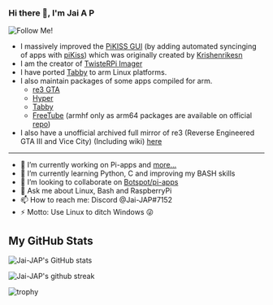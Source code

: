 ### Hi there 👋, I'm Jai A P  
![Follow Me!](https://img.shields.io/github/followers/Jai-JAP.svg?style=social&label=Follow&maxAge=2592000)

- I massively improved the [PiKISS GUI](https://github.com/Jai-JAP/pikiss-gui) (by adding automated syncinging of apps with [piKiss](https://github.com/jmcerrejon/piKiss)) which was originally created by [Krishenrikesn](https://github.com/krishenrikesn/pikiss-gui)
- I am the creator of [TwisteRPi Imager](https://github.com/Jai-JAP/TwisteRPi-Imager)
- I have ported [Tabby](https://github.com/Eugeny/Tabby) to arm Linux platforms.
- I also maintain packages of some apps compiled for arm. 
  - [re3 GTA](https://github.com/Jai-JAP/RPi-GTA-re)
  - [Hyper](https://github.com/Jai-JAP/hyper-arm-builds)
  - [Tabby](https://github.com/Jai-JAP/tabby-arm-builds)
  - [FreeTube](https://github.com/Jai-JAP/freetube-armhf-builds) (armhf only as arm64 packages are available on official [repo](https://github.com/FreeTubeApp/FreeTube))
- I also have a unofficial archived full mirror of re3 (Reverse Engineered GTA III and Vice City) (Including wiki) [here](https://github.com/Jai-JAP/re-GTA)

---

- 🔭 I’m currently working on Pi-apps and [more...](https://github.com/Jai-JAP?tab=repositories)
- 🌱 I’m currently learning Python, C and improving my BASH skills
- 👯 I’m looking to collaborate on [Botspot/pi-apps](https://github.com/Botspot/pi-apps)
- 💬 Ask me about Linux, Bash and RaspberryPi
- 📫 How to reach me: Discord @Jai-JAP#7152
- ⚡ Motto: Use Linux to ditch Windows 😜

## My GitHub Stats

![Jai-JAP's GitHub stats](https://github-readme-stats.vercel.app/api?username=Jai-JAP&show_icons=true&theme=nord)

<!--![Top Langs](https://github-readme-stats.vercel.app/api/top-langs/?username=Jai-JAP&theme=nord)-->

![Jai-JAP's github streak](https://github-readme-streak-stats.herokuapp.com/?user=Jai-JAP&theme=nord)

![trophy](https://github-profile-trophy.vercel.app/?username=Jai-JAP&theme=nord)
